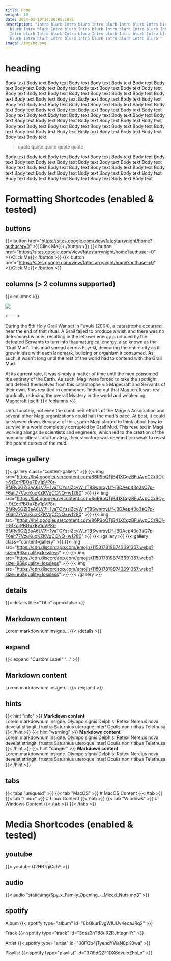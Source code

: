 ```yaml
---
title: Home
weight: 10
date: 2024-02-10T14:20:09.187Z
description: "Intro blurb Intro blurb Intro blurb Intro blurb Intro blurb Intro
  blurb Intro blurb Intro blurb Intro blurb Intro blurb Intro blurb Intro blurb
  Intro blurb Intro blurb Intro blurb Intro blurb Intro blurb Intro blurb Intro
  blurb Intro blurb Intro blurb Intro blurb Intro blurb Intro blurb "
image: /img/bg.png
---
```

# heading

Body text Body text Body text Body text Body text Body text Body text Body text Body text Body text Body text Body text Body text Body text Body text Body text Body text Body text Body text Body text Body text Body text Body text Body text Body text Body text Body text Body text Body text Body text Body text Body text Body text Body text Body text Body text Body text Body text Body text Body text Body text Body text Body text Body text Body text Body text Body text Body text Body text Body text Body text Body text Body text Body text Body text Body text Body text Body text Body text Body text Body text Body text Body text Body text Body text Body text Body text Body text Body text Body text Body text Body text Body text Body text Body text Body text Body text

> quote quote quote quote quote 

Body text Body text Body text Body text Body text Body text Body text Body text Body text Body text Body text Body text Body text Body text Body text Body text Body text Body text Body text Body text Body text Body text Body text Body text Body text Body text Body text Body text Body text Body text Body text Body text Body text Body text Body text Body text Body text


# Formatting Shortcodes (enabled & tested)
## buttons

{{< button href="https://sites.google.com/view/fatestarrynight/home?authuser=0" >}}Click Me{{< /button >}}
{{< button href="https://sites.google.com/view/fatestarrynight/home?authuser=0" >}}Click Me{{< /button >}}
{{< button href="https://sites.google.com/view/fatestarrynight/home?authuser=0" >}}Click Me{{< /button >}}

## columns (> 2 columns supported)

{{< columns >}} <!-- begin columns block -->

![](https://lh4.googleusercontent.com/86R9oQTjB41XCgzBFuAvpCCrROj-r-9tZcrPBOu7By1pVP8r-BfJRv6GZj3aA6LV7H1vaTCYssiZcyW_rT8SwnrxyLlf-jBDAep43o3sQ7p-F6ait77VzuKuoKZKVgCCNQ=w1280)

<---> <!-- magic separator, between columns -->

During the 5th Holy Grail War set in Fuyuki (2004), a catastrophe occurred near the end of that ritual. A Grail failed to produce a wish and there was no determined winner, resulting in the leftover energy produced by the defeated Servants to turn into thaumaturgical energy, also known as the 'Grail Mud'. This mud spread across Fuyuki, devouring the entire city as it grew in size with each landmark, building or organism it consumed. As such, it wasn't long until the rest of the world had to contend with the Grail Mud.


At its current rate, it was simply a matter of time until the mud consumed the entirety of the Earth. As such, Magi were forced to take the spotlight and defend themselves from this catastrophe via Magecraft and Servants of their own. This resulted in commoners finding out that Magecraft was real, gradually reducing the overall Mystery in the world and weakening Magecraft itself.
{{< /columns >}}

Unfortunately, not even the combined efforts of the Mage's Association and several other Magi organizations could halt the mud's pace. At best, it could be slowed down. Because of this, some Magi started to think about how to survive in a world completely corrupted by Grail Mud. This resulted in Magi working alongside scientists and engineers, which led to the creation of the nomadic cities. Unfortunately, their structure was deemed too weak to resist the potent curses of the mud.

## image gallery

{{< gallery class="content-gallery" >}}
  {{< img src="https://lh4.googleusercontent.com/86R9oQTjB41XCgzBFuAvpCCrROj-r-9tZcrPBOu7By1pVP8r-BfJRv6GZj3aA6LV7H1vaTCYssiZcyW_rT8SwnrxyLlf-jBDAep43o3sQ7p-F6ait77VzuKuoKZKVgCCNQ=w1280" >}}
  {{< img src="https://lh4.googleusercontent.com/86R9oQTjB41XCgzBFuAvpCCrROj-r-9tZcrPBOu7By1pVP8r-BfJRv6GZj3aA6LV7H1vaTCYssiZcyW_rT8SwnrxyLlf-jBDAep43o3sQ7p-F6ait77VzuKuoKZKVgCCNQ=w1280" >}}
  {{< img src="https://lh4.googleusercontent.com/86R9oQTjB41XCgzBFuAvpCCrROj-r-9tZcrPBOu7By1pVP8r-BfJRv6GZj3aA6LV7H1vaTCYssiZcyW_rT8SwnrxyLlf-jBDAep43o3sQ7p-F6ait77VzuKuoKZKVgCCNQ=w1280" >}}
{{< /gallery >}}
{{< gallery class="content-gallery" >}}
  {{< img src="https://cdn.discordapp.com/emojis/1150178198743691367.webp?size=96&quality=lossless" >}}
  {{< img src="https://cdn.discordapp.com/emojis/1150178198743691367.webp?size=96&quality=lossless" >}}
  {{< img src="https://cdn.discordapp.com/emojis/1150178198743691367.webp?size=96&quality=lossless" >}}
{{< /gallery >}}

## details

{{< details title="Title" open=false >}}
## Markdown content
Lorem markdownum insigne...
{{< /details >}}

## expand

{{< expand "Custom Label" "..." >}}
## Markdown content
Lorem markdownum insigne...
{{< /expand >}}

## hints

{{< hint "info" >}}
**Markdown content**  
Lorem markdownum insigne. Olympo signis Delphis! Retexi Nereius nova develat
stringit, frustra Saturnius uteroque inter! Oculis non ritibus Telethusa
{{< /hint >}}
{{< hint "warning" >}}
**Markdown content**  
Lorem markdownum insigne. Olympo signis Delphis! Retexi Nereius nova develat
stringit, frustra Saturnius uteroque inter! Oculis non ritibus Telethusa
{{< /hint >}}
{{< hint "danger" >}}
**Markdown content**  
Lorem markdownum insigne. Olympo signis Delphis! Retexi Nereius nova develat
stringit, frustra Saturnius uteroque inter! Oculis non ritibus Telethusa
{{< /hint >}}

## tabs

{{< tabs "uniqueid" >}}
{{< tab "MacOS" >}} # MacOS Content {{< /tab >}}
{{< tab "Linux" >}} # Linux Content {{< /tab >}}
{{< tab "Windows" >}} # Windows Content {{< /tab >}}
{{< /tabs >}}


# Media Shortcodes (enabled & tested)

## youtube
{{< youtube Q2HB7giCchY >}}

## audio
{{< audio "static\img\Spy_x_Family_Opening_-_Mixed_Nuts.mp3" >}}

## spotify
Album 
{{< spotify type="album" id="6bQkurEvgWIUUvKeqaJRq2" >}}

Track
{{< spotify type="track" id="3dsz3hT88uR2RJhtegnilY" >}}

Artist
{{< spotify type="artist" id="00FQb4jTyendYWaN8pK0wa" >}}

Playlist 
{{< spotify type="playlist" id="37i9dQZF1DX6dvuioZhoLo" >}}
